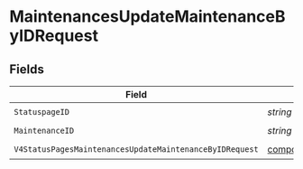 # MaintenancesUpdateMaintenanceByIDRequest


## Fields

| Field                                                                                                                                                | Type                                                                                                                                                 | Required                                                                                                                                             | Description                                                                                                                                          |
| ---------------------------------------------------------------------------------------------------------------------------------------------------- | ---------------------------------------------------------------------------------------------------------------------------------------------------- | ---------------------------------------------------------------------------------------------------------------------------------------------------- | ---------------------------------------------------------------------------------------------------------------------------------------------------- |
| `StatuspageID`                                                                                                                                       | *string*                                                                                                                                             | :heavy_check_mark:                                                                                                                                   | N/A                                                                                                                                                  |
| `MaintenanceID`                                                                                                                                      | *string*                                                                                                                                             | :heavy_check_mark:                                                                                                                                   | N/A                                                                                                                                                  |
| `V4StatusPagesMaintenancesUpdateMaintenanceByIDRequest`                                                                                              | [components.V4StatusPagesMaintenancesUpdateMaintenanceByIDRequest](../../models/components/v4statuspagesmaintenancesupdatemaintenancebyidrequest.md) | :heavy_check_mark:                                                                                                                                   | N/A                                                                                                                                                  |
